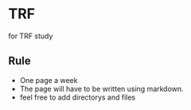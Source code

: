 # TRF
for TRF study

## Rule

- One page a week
- The page will have to be written using markdown.
- feel free to add directorys and files



